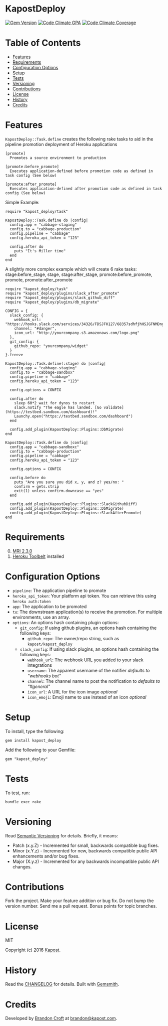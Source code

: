 # KapostDeploy

[![Gem Version](https://badge.fury.io/rb/kapost_deploy.svg)](http://badge.fury.io/rb/kapost_deploy)
[![Code Climate GPA](https://codeclimate.com/github/kapost/kapost_deploy.svg)](https://codeclimate.com/github/kapost/kapost_deploy)
[![Code Climate Coverage](https://codeclimate.com/github/kapost/kapost_deploy/coverage.svg)](https://codeclimate.com/github/kapost/kapost_deploy)

<!-- Tocer[start]: Auto-generated, don't remove. -->

# Table of Contents

- [Features](#features)
- [Requirements](#requirements)
- [Configuration Options](#configuration-options)
- [Setup](#setup)
- [Tests](#tests)
- [Versioning](#versioning)
- [Contributions](#contributions)
- [License](#license)
- [History](#history)
- [Credits](#credits)

<!-- Tocer[finish]: Auto-generated, don't remove. -->

# Features

`KapostDeploy::Task.define` creates the following rake tasks to aid in the pipeline promotion deployment of Heroku applications

    [promote]
      Promotes a source environment to production

    [promote:before_promote]
      Executes application-defined before promotion code as defined in task config (See below)

    [promote:after_promote]
      Executes application-defined after promotion code as defined in task config (See below)

Simple Example:

    require "kapost_deploy/task"

    KapostDeploy::Task.define do |config|
      config.app = "cabbage-staging"
      config.to = "cabbage-production"
      config.pipeline = "cabbage"
      config.heroku_api_token = "123"

      config.after do
        puts "It's Miller time"
      end
    end

A slightly more complex example which will create 6 rake tasks: stage:before_stage, stage,
stage:after_stage, promote:before_promote, promote, promote:after_promote

    require "kapost_deploy/task"
    require "kapost_deploy/plugins/slack_after_promote"
    require "kapost_deploy/plugins/slack_github_diff"
    require "kapost_deploy/plugins/db_migrate"

    CONFIG = {
      slack_config: {
        webhook_url: "https://hooks.slack.com/services/34326/FDSJFH127/68357sdhfjhHSJGFNMDngsd",
        channel: "#danger",
        icon_url: "http://yourcompany.s3.amazonaws.com/logo.png"
      },
      git_config: {
        github_repo: "yourcompany/widget"
      }
    }.freeze

    KapostDeploy::Task.define(:stage) do |config|
      config.app = "cabbage-staging"
      config.to = "cabbage-sandbox"
      config.pipeline = "cabbage"
      config.heroku_api_token = "123"

      config.options = CONFIG

      config.after do
        sleep 60*2 wait for dynos to restart
        slack.notify "The eagle has landed. [Go validate](https://testbed.sandbox.com/dashboard)!"
        Launchy.open("https://testbed.sandbox.com/dashboard")
      end

      config.add_plugin(KapostDeploy::Plugins::DbMigrate)
    end

    KapostDeploy::Task.define do |config|
      config.app = "cabbage-sandboxc"
      config.to = "cabbage-production"
      config.pipeline = "cabbage"
      config.heroku_api_token = "123"

      config.options = CONFIG

      config.before do
        puts "Are you sure you did x, y, and z? yes/no: "
        confirm = gets.strip
        exit(1) unless confirm.downcase == "yes"
      end

      config.add_plugin(KapostDeploy::Plugins::SlackGithubDiff)
      config.add_plugin(KapostDeploy::Plugins::DbMigrate)
      config.add_plugin(KapostDeploy::Plugins::SlackAfterPromote)
    end

# Requirements

0. [MRI 2.3.0](https://www.ruby-lang.org)
0. [Heroku Toolbelt](https://github.com/heroku/heroku) installed

# Configuration Options

* `pipeline`: The application pipeline to promote
* `heroku_api_token`: Your platform api token. You can retrieve this using `heroku auth:token`
* `app`: The application to be promoted
* `to`: The downstream application(s) to receive the promotion. For multiple environments, use an array.
* `options`: An options hash containing plugin options:
  * `git_config`: If using github plugins, an options hash containing the following keys:
    * `github_repo`: The owner/repo string, such as `kapost/kapost_deploy`
  * `slack_config`: If using slack plugins, an options hash containing the following keys:
    * `webhook_url`: The webhook URL you added to your slack integrations
    * `username`: The apparent username of the notifier *defaults to "webhooks bot"*
    * `channel`: The channel name to post the notification to *defaults to "#general"*
    * `icon_url`: A URL for the icon image *optional*
    * `icon_emoji`: Emoji name to use instead of an icon *optional*

# Setup

To install, type the following:

    gem install kapost_deploy

Add the following to your Gemfile:

    gem "kapost_deploy"

# Tests

To test, run:

    bundle exec rake

# Versioning

Read [Semantic Versioning](http://semver.org) for details. Briefly, it means:

- Patch (x.y.Z) - Incremented for small, backwards compatible bug fixes.
- Minor (x.Y.z) - Incremented for new, backwards compatible public API enhancements and/or bug fixes.
- Major (X.y.z) - Incremented for any backwards incompatible public API changes.

# Contributions

Fork the project.
Make your feature addition or bug fix.
Do not bump the version number.
Send me a pull request. Bonus points for topic branches.

# License

MIT

Copyright (c) 2016 [Kapost](http://engineering.kapost.com).

# History

Read the [CHANGELOG](CHANGELOG.md) for details.
Built with [Gemsmith](https://github.com/bkuhlmann/gemsmith).

# Credits

Developed by [Brandon Croft](http://brandoncroft.com) at [brandon@kapost.com](mailto:brandon@kapost.com).
